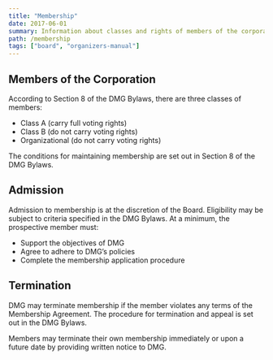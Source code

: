 ```yaml
---
title: "Membership"
date: 2017-06-01
summary: Information about classes and rights of members of the corporation.
path: /membership
tags: ["board", "organizers-manual"]
---
```


## Members of the Corporation

According to Section 8 of the DMG Bylaws, there are three classes of members:

- Class A (carry full voting rights)
- Class B (do not carry voting rights)
- Organizational (do not carry voting rights)

The conditions for maintaining membership are set out in Section 8 of the DMG Bylaws.

## Admission

Admission to membership is at the discretion of the Board.
Eligibility may be subject to criteria specified in the DMG Bylaws. At a minimum, the prospective member must:

- Support the objectives of DMG
- Agree to adhere to DMG’s policies
- Complete the membership application procedure

## Termination

DMG may terminate membership if the member violates any terms of the Membership Agreement. The procedure for termination and appeal is set out in the DMG Bylaws.

Members may terminate their own membership immediately or upon a future date by providing written notice to DMG.
